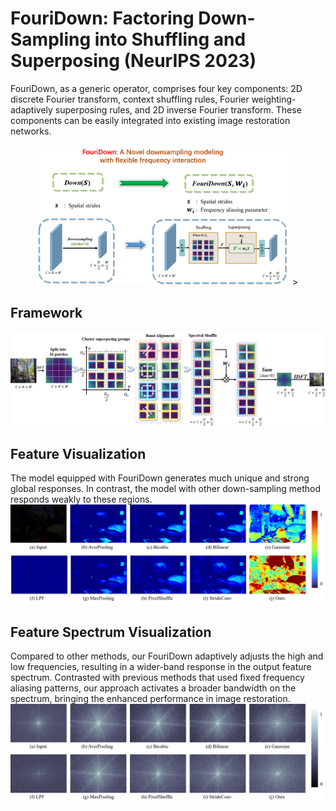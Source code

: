 # FouriDown: Factoring Down-Sampling into Shuffling and Superposing (NeurIPS 2023)

FouriDown, as a generic operator, comprises four key components: 2D discrete Fourier transform, context shuffling rules, Fourier weighting-adaptively superposing rules, and 2D inverse Fourier transform. These components can be easily integrated into existing image restoration networks.

<div align="center"><img src='images/Intro.png' width="80%" height="auto">
></div>

## Framework
<img src='images/Framework.jpg'></img>


## Feature Visualization
The model equipped with FouriDown generates much unique and strong global responses. In contrast, the model with other down-sampling method responds weakly to these regions.
<img src='images/v1.png'></img>

## Feature Spectrum Visualization
Compared to other methods, our FouriDown adaptively adjusts the high and low frequencies, resulting in a wider-band response in the output feature spectrum. Contrasted with previous methods that used fixed frequency aliasing patterns, our approach activates a broader bandwidth on the spectrum, bringing the enhanced performance in image restoration.
<img src='images/v2.png'></img>




